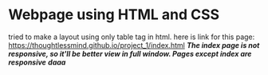 # Webpage using HTML and CSS
tried to make a layout using only table tag in html.
here is link for this page:
https://thoughtlessmind.github.io/project_1/index.html
***The index page is not responsive, so it'll be better view in full window. Pages except index are responsive***
___daaa___
